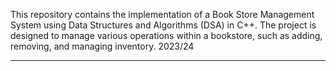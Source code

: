 This repository contains the implementation of a Book Store Management System using Data Structures and Algorithms (DSA) in C++. The project is designed to manage various operations within a bookstore, such as adding, removing, and  managing inventory.
2023/24
____________________________________________________________________________________________________________________________________
